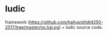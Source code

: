 # ludic
framework (https://github.com/hallvard/tdt4250-2017/tree/master/no.hal.pg) + ludic source code.
